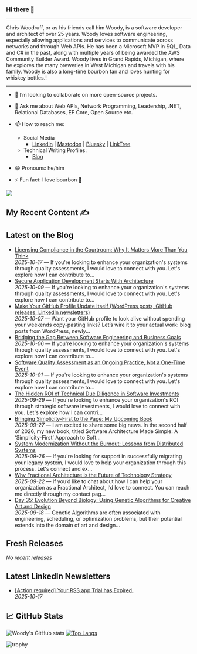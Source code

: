 ### Hi there 👋

<hr>
Chris Woodruff, or as his friends call him Woody, is a software developer and architect of over 25 years. Woody loves software engineering, especially allowing applications and services to communicate across networks and through Web APIs. He has been a Microsoft MVP in SQL, Data and C# in the past, along with multiple years of being awarded the AWS Community Builder Award. Woody lives in Grand Rapids, Michigan, where he explores the many breweries in West Michigan and travels with his family. Woody is also a long-time bourbon fan and loves hunting for whiskey bottles.!

---

- 👯 I’m looking to collaborate on more open-source projects.
- 💬 Ask me about Web APIs, Network Programming, Leadership, .NET, Relational Databases, EF Core, Open Source etc.
- 📫 How to reach me:
  - Social Media
    - [LinkedIn](https://www.linkedin.com/in/chriswoodruff/ "My LinkedIn") | [Mastodon](https://mastodon.social/@cwoodruff "Mastodon") | [Bluesky](https://bsky.app/profile/chriswoodruff.bsky.social) | [LinkTree](https://linktr.ee/woodychris)
  - Technical Writing Profiles: 
    - [Blog](https://woodruff.dev "Blog")

- 😄 Pronouns: he/him
- ⚡ Fun fact: I love bourbon :tumbler_glass:

<img src="https://algora.io/og/user/cwoodruff" />

## My Recent Content ✍️

## Latest on the Blog
<!-- WP:START -->
- [Licensing Compliance in the Courtroom: Why It Matters More Than You Think](https://www.woodruff.dev/licensing-compliance-in-the-courtroom-why-it-matters-more-than-you-think/?utm_source=rss&utm_medium=rss&utm_campaign=licensing-compliance-in-the-courtroom-why-it-matters-more-than-you-think)  
  *2025-10-17* — If you're looking to enhance your organization's systems through quality assessments, I would love to connect with you. Let's explore how I can contribute to...
- [Secure Application Development Starts With Architecture](https://www.woodruff.dev/secure-application-development-starts-with-architecture/?utm_source=rss&utm_medium=rss&utm_campaign=secure-application-development-starts-with-architecture)  
  *2025-10-09* — If you're looking to enhance your organization's systems through quality assessments, I would love to connect with you. Let's explore how I can contribute to...
- [Make Your GitHub Profile Update Itself (WordPress posts, GitHub releases, LinkedIn newsletters)](https://www.woodruff.dev/make-your-github-profile-update-itself-wordpress-posts-github-releases-linkedin-newsletters/?utm_source=rss&utm_medium=rss&utm_campaign=make-your-github-profile-update-itself-wordpress-posts-github-releases-linkedin-newsletters)  
  *2025-10-07* — Want your GitHub profile to look alive without spending your weekends copy-pasting links? Let’s wire it to your actual work: blog posts from WordPress, newly...
- [Bridging the Gap Between Software Engineering and Business Goals](https://www.woodruff.dev/bridging-the-gap-between-software-engineering-and-business-goals/?utm_source=rss&utm_medium=rss&utm_campaign=bridging-the-gap-between-software-engineering-and-business-goals)  
  *2025-10-06* — If you're looking to enhance your organization's systems through quality assessments, I would love to connect with you. Let's explore how I can contribute to...
- [Software Quality Assessment as an Ongoing Practice, Not a One-Time Event](https://www.woodruff.dev/software-quality-assessment-as-an-ongoing-practice-not-a-one-time-event/?utm_source=rss&utm_medium=rss&utm_campaign=software-quality-assessment-as-an-ongoing-practice-not-a-one-time-event)  
  *2025-10-01* — If you're looking to enhance your organization's systems through quality assessments, I would love to connect with you. Let's explore how I can contribute to...
- [The Hidden ROI of Technical Due Diligence in Software Investments](https://www.woodruff.dev/the-hidden-roi-of-technical-due-diligence-in-software-investments/?utm_source=rss&utm_medium=rss&utm_campaign=the-hidden-roi-of-technical-due-diligence-in-software-investments)  
  *2025-09-29* — If you're looking to enhance your organization's ROI through strategic software investments, I would love to connect with you. Let's explore how I can contri...
- [Bringing Simplicity-First to the Page: My Upcoming Book](https://www.woodruff.dev/bringing-simplicity-first-to-the-page-my-upcoming-book/?utm_source=rss&utm_medium=rss&utm_campaign=bringing-simplicity-first-to-the-page-my-upcoming-book)  
  *2025-09-27* — I am excited to share some big news. In the second half of 2026, my new book, titled Software Architecture Made Simple: A ‘Simplicity-First’ Approach to Soft...
- [System Modernization Without the Burnout: Lessons from Distributed Systems](https://www.woodruff.dev/system-modernization-without-the-burnout-lessons-from-distributed-systems/?utm_source=rss&utm_medium=rss&utm_campaign=system-modernization-without-the-burnout-lessons-from-distributed-systems)  
  *2025-09-26* — If you're looking for support in successfully migrating your legacy system, I would love to help your organization through this process. Let's connect and ex...
- [Why Fractional Architecture is the Future of Technology Strategy](https://www.woodruff.dev/why-fractional-architecture-is-the-future-of-technology-strategy/?utm_source=rss&utm_medium=rss&utm_campaign=why-fractional-architecture-is-the-future-of-technology-strategy)  
  *2025-09-22* — If you’d like to chat about how I can help your organization as a Fractional Architect, I’d love to connect. You can reach me directly through my contact pag...
- [Day 35: Evolution Beyond Biology: Using Genetic Algorithms for Creative Art and Design](https://www.woodruff.dev/day-35-evolution-beyond-biology-using-genetic-algorithms-for-creative-art-and-design/?utm_source=rss&utm_medium=rss&utm_campaign=day-35-evolution-beyond-biology-using-genetic-algorithms-for-creative-art-and-design)  
  *2025-09-18* — Genetic Algorithms are often associated with engineering, scheduling, or optimization problems, but their potential extends into the domain of art and design...
<!-- WP:END -->

## Fresh Releases
<!-- REL:START -->
_No recent releases_
<!-- REL:END -->

## Latest LinkedIn Newsletters
<!-- LI:START -->
- [[Action required] Your RSS.app Trial has Expired.](https://rss.app)  
  *2025-10-17*
<!-- LI:END -->
  
## &#x1f4c8; GitHub Stats

![Woody's GitHub stats](https://github-readme-stats.vercel.app/api?username=cwoodruff&show_icons=true&theme=gruvbox)
[![Top Langs](https://github-readme-stats.vercel.app/api/top-langs/?username=cwoodruff)](https://github.com/cwoodruff/github-readme-stats)

![trophy](https://github-profile-trophy.vercel.app/?username=cwoodruff)
